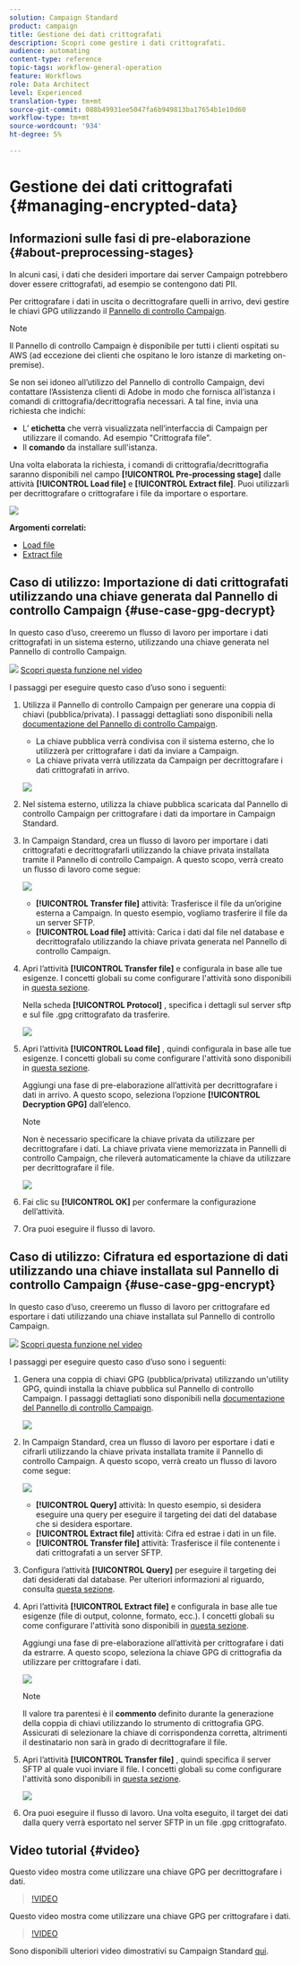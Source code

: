 ```yaml
---
solution: Campaign Standard
product: campaign
title: Gestione dei dati crittografati
description: Scopri come gestire i dati crittografati.
audience: automating
content-type: reference
topic-tags: workflow-general-operation
feature: Workflows
role: Data Architect
level: Experienced
translation-type: tm+mt
source-git-commit: 088b49931ee5047fa6b949813ba17654b1e10d60
workflow-type: tm+mt
source-wordcount: '934'
ht-degree: 5%

---
```



# Gestione dei dati crittografati {#managing-encrypted-data}

## Informazioni sulle fasi di pre-elaborazione {#about-preprocessing-stages}

In alcuni casi, i dati che desideri importare dai server Campaign potrebbero dover essere crittografati, ad esempio se contengono dati PII.

Per crittografare i dati in uscita o decrittografare quelli in arrivo, devi gestire le chiavi GPG utilizzando il [Pannello di controllo Campaign](https://docs.adobe.com/content/help/it-IT/control-panel/using/instances-settings/gpg-keys-management.html).

>[!NOTE]
>
>Il Pannello di controllo Campaign è disponibile per tutti i clienti ospitati su AWS (ad eccezione dei clienti che ospitano le loro istanze di marketing on-premise).

Se non sei idoneo all’utilizzo del Pannello di controllo Campaign, devi contattare l’Assistenza clienti di Adobe in modo che fornisca all’istanza i comandi di crittografia/decrittografia necessari. A tal fine, invia una richiesta che indichi:

* L’ **etichetta** che verrà visualizzata nell’interfaccia di Campaign per utilizzare il comando. Ad esempio &quot;Crittografa file&quot;.
* Il **comando** da installare sull&#39;istanza.

Una volta elaborata la richiesta, i comandi di crittografia/decrittografia saranno disponibili nel campo **[!UICONTROL Pre-processing stage]** dalle attività **[!UICONTROL Load file]** e **[!UICONTROL Extract file]**. Puoi utilizzarli per decrittografare o crittografare i file da importare o esportare.

![](assets/preprocessing-encryption.png)

**Argomenti correlati:**

* [Load file](../../automating/using/load-file.md)
* [Extract file](../../automating/using/extract-file.md)

## Caso di utilizzo: Importazione di dati crittografati utilizzando una chiave generata dal Pannello di controllo Campaign {#use-case-gpg-decrypt}

In questo caso d’uso, creeremo un flusso di lavoro per importare i dati crittografati in un sistema esterno, utilizzando una chiave generata nel Pannello di controllo Campaign.

![](assets/do-not-localize/how-to-video.png) [Scopri questa funzione nel video](#video)

I passaggi per eseguire questo caso d’uso sono i seguenti:

1. Utilizza il Pannello di controllo Campaign per generare una coppia di chiavi (pubblica/privata). I passaggi dettagliati sono disponibili nella [documentazione del Pannello di controllo Campaign](https://docs.adobe.com/content/help/en/control-panel/using/instances-settings/gpg-keys-management.html#decrypting-data).

   * La chiave pubblica verrà condivisa con il sistema esterno, che lo utilizzerà per crittografare i dati da inviare a Campaign.
   * La chiave privata verrà utilizzata da Campaign per decrittografare i dati crittografati in arrivo.

   ![](assets/gpg_generate.png)

1. Nel sistema esterno, utilizza la chiave pubblica scaricata dal Pannello di controllo Campaign per crittografare i dati da importare in Campaign Standard.

1. In Campaign Standard, crea un flusso di lavoro per importare i dati crittografati e decrittografarli utilizzando la chiave privata installata tramite il Pannello di controllo Campaign. A questo scopo, verrà creato un flusso di lavoro come segue:

   ![](assets/gpg_workflow.png)

   * **[!UICONTROL Transfer file]** attività: Trasferisce il file da un’origine esterna a Campaign. In questo esempio, vogliamo trasferire il file da un server SFTP.
   * **[!UICONTROL Load file]** attività: Carica i dati dal file nel database e decrittografalo utilizzando la chiave privata generata nel Pannello di controllo Campaign.

1. Apri l’attività **[!UICONTROL Transfer file]** e configurala in base alle tue esigenze. I concetti globali su come configurare l&#39;attività sono disponibili in [questa sezione](../../automating/using/load-file.md).

   Nella scheda **[!UICONTROL Protocol]** , specifica i dettagli sul server sftp e sul file .gpg crittografato da trasferire.

   ![](assets/gpg_transfer.png)

1. Apri l’attività **[!UICONTROL Load file]** , quindi configurala in base alle tue esigenze. I concetti globali su come configurare l&#39;attività sono disponibili in [questa sezione](../../automating/using/load-file.md).

   Aggiungi una fase di pre-elaborazione all’attività per decrittografare i dati in arrivo. A questo scopo, seleziona l’opzione **[!UICONTROL Decryption GPG]** dall’elenco.

   >[!NOTE]
   >
   >Non è necessario specificare la chiave privata da utilizzare per decrittografare i dati. La chiave privata viene memorizzata in Pannelli di controllo Campaign, che rileverà automaticamente la chiave da utilizzare per decrittografare il file.

   ![](assets/gpg_load.png)

1. Fai clic su **[!UICONTROL OK]** per confermare la configurazione dell’attività.

1. Ora puoi eseguire il flusso di lavoro.

## Caso di utilizzo: Cifratura ed esportazione di dati utilizzando una chiave installata sul Pannello di controllo Campaign {#use-case-gpg-encrypt}

In questo caso d’uso, creeremo un flusso di lavoro per crittografare ed esportare i dati utilizzando una chiave installata sul Pannello di controllo Campaign.

![](assets/do-not-localize/how-to-video.png) [Scopri questa funzione nel video](#video)

I passaggi per eseguire questo caso d’uso sono i seguenti:

1. Genera una coppia di chiavi GPG (pubblica/privata) utilizzando un&#39;utility GPG, quindi installa la chiave pubblica sul Pannello di controllo Campaign. I passaggi dettagliati sono disponibili nella [documentazione del Pannello di controllo Campaign](https://docs.adobe.com/content/help/en/control-panel/using/instances-settings/gpg-keys-management.html#encrypting-data).

   ![](assets/gpg_install.png)

1. In Campaign Standard, crea un flusso di lavoro per esportare i dati e cifrarli utilizzando la chiave privata installata tramite il Pannello di controllo Campaign. A questo scopo, verrà creato un flusso di lavoro come segue:

   ![](assets/gpg-workflow-export.png)

   * **[!UICONTROL Query]** attività: In questo esempio, si desidera eseguire una query per eseguire il targeting dei dati del database che si desidera esportare.
   * **[!UICONTROL Extract file]** attività: Cifra ed estrae i dati in un file.
   * **[!UICONTROL Transfer file]** attività: Trasferisce il file contenente i dati crittografati a un server SFTP.

1. Configura l’attività **[!UICONTROL Query]** per eseguire il targeting dei dati desiderati dal database. Per ulteriori informazioni al riguardo, consulta [questa sezione](../../automating/using/query.md).

1. Apri l’attività **[!UICONTROL Extract file]** e configurala in base alle tue esigenze (file di output, colonne, formato, ecc.). I concetti globali su come configurare l&#39;attività sono disponibili in [questa sezione](../../automating/using/extract-file.md).

   Aggiungi una fase di pre-elaborazione all’attività per crittografare i dati da estrarre. A questo scopo, seleziona la chiave GPG di crittografia da utilizzare per crittografare i dati.

   ![](assets/gpg-extract-stage.png)

   >[!NOTE]
   >
   >Il valore tra parentesi è il **commento** definito durante la generazione della coppia di chiavi utilizzando lo strumento di crittografia GPG. Assicurati di selezionare la chiave di corrispondenza corretta, altrimenti il destinatario non sarà in grado di decrittografare il file.

1. Apri l’attività **[!UICONTROL Transfer file]** , quindi specifica il server SFTP al quale vuoi inviare il file. I concetti globali su come configurare l&#39;attività sono disponibili in [questa sezione](../../automating/using/transfer-file.md).

   ![](assets/gpg-transfer-encrypt.png)

1. Ora puoi eseguire il flusso di lavoro. Una volta eseguito, il target dei dati dalla query verrà esportato nel server SFTP in un file .gpg crittografato.

## Video tutorial {#video}

Questo video mostra come utilizzare una chiave GPG per decrittografare i dati.

>[!VIDEO](https://video.tv.adobe.com/v/35753?quality=12)

Questo video mostra come utilizzare una chiave GPG per crittografare i dati.

>[!VIDEO](https://video.tv.adobe.com/v/36380?quality=12)

Sono disponibili ulteriori video dimostrativi su Campaign Standard [qui](https://experienceleague.adobe.com/docs/campaign-standard-learn/tutorials/overview.html?lang=it).

